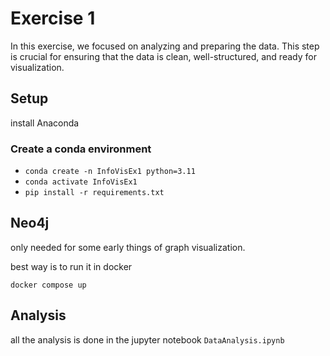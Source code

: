 # Exercise 1

In this exercise, we focused on analyzing and preparing the data. 
This step is crucial for ensuring that the data is clean, well-structured, and ready for visualization.

## Setup

install Anaconda

### Create a conda environment
- `conda create -n InfoVisEx1 python=3.11`
- `conda activate InfoVisEx1`
- `pip install -r requirements.txt`

## Neo4j

only needed for some early things of graph visualization.

best way is to run it in docker

`docker compose up`

## Analysis

all the analysis is done in the jupyter notebook `DataAnalysis.ipynb`